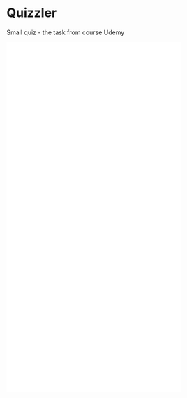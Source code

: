 # Quizzler
Small quiz - the task from course Udemy


![Alt Text](https://github.com/lpohribn/Quizzler/blob/master/Assets/Quizzler.gif)
